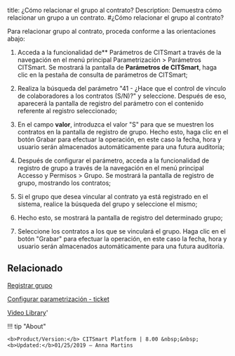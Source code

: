 title: ¿Cómo relacionar el grupo al contrato?
Description: Demuestra cómo relacionar un grupo a un contrato.
#¿Cómo relacionar el grupo al contrato?


Para relacionar grupo al contrato, proceda conforme a las orientaciones abajo:

1.  Acceda a la funcionalidad de** Parámetros de CITSmart a través de la
    navegación en el menú principal Parametrización \> Parámetros CITSmart.
    Se mostrará la pantalla de **Parámetros de CITSmart**, haga clic en la
    pestaña de consulta de parámetros de CITSmart;

2.  Realiza la búsqueda del parámetro "41 - ¿Hace que el control de vínculo de
    colaboradores a los contratos (S/N)?" y seleccione. Después de eso,
    aparecerá la pantalla de registro del parámetro con el contenido referente
    al registro seleccionado;

3.  En el campo **valor**, introduzca el valor "S" para que se muestren los
    contratos en la pantalla de registro de grupo. Hecho esto, haga clic en el
    botón Grabar para efectuar la operación, en este caso la fecha, hora y
    usuario serán almacenados automáticamente para una futura auditoría;

4.  Después de configurar el parámetro, acceda a la funcionalidad de registro de
    grupo a través de la navegación en el menú principal Accesso y Permisos \>
    Grupo. Se mostrará la pantalla de registro de grupo, mostrando los
    contratos;

5.  Si el grupo que desea vincular al contrato ya está registrado en el sistema,
    realice la búsqueda del grupo y seleccione el mismo;

6.  Hecho esto, se mostrará la pantalla de registro del determinado grupo;

7.  Seleccione los contratos a los que se vinculará el grupo. Haga clic en el
    botón "Grabar" para efectuar la operación, en este caso la fecha, hora y
    usuario serán almacenados automáticamente para una futura auditoría.



Relacionado
-------

[Registrar grupo](/es-es/citsmart-esp-8/initial-settings/access-settings/user/register-groups.html)

[Configurar parametrización - ticket](/es-es/citsmart-esp-8/platform-administration/parameters-list/configure-parametrization-ticket.html)


<i class='fa fa-youtube-play  fa-2x' style='color:#97ce17;vertical-align: middle;'> </i> [Video Library](https://www.youtube.com/playlist?list=PLB5qK2uzf2ROl8PJLi-kszYhGzr17uvz-)'

!!! tip "About"

    <b>Product/Version:</b> CITSmart Platform | 8.00 &nbsp;&nbsp;
    <b>Updated:</b>01/25/2019 – Anna Martins

